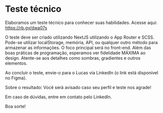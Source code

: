 # Teste técnico

Elaboramos um teste técnico para conhecer suas habilidades. Acesse aqui: https://rb.gy/dwa07s

O teste deve ser criado utilizando NextJS utilizando o App Router e SCSS. Pode-se utilizar localStorage, memória, API, ou qualquer outro método para armazenar as informações. O foco principal será no front-end. Além das boas práticas de programação, esperamos ver fidelidade MÁXIMA ao design. Atente-se aos detalhes como sombras, gradientes e outros elementos.

Ao concluir o teste, envie-o para o Lucas via LinkedIn (o link está disponível no Figma).

Sobre o resultado: Você será avisado caso seu perfil e teste nos agrade!

Em caso de dúvidas, entre em contato pelo LinkedIn.

Boa sorte!